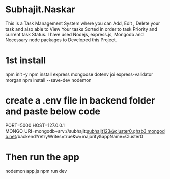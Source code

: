 # Subhajit.Naskar
This is a Task Management System where you can Add, Edit , Delete your task and also able to View Your tasks Sorted in order to task Priority and current task Status. I have used Nodejs, express.js, Mongodb and Necessary node packages to Developed this Project.

# 1st install 

npm init -y
npm install express mongoose dotenv joi express-validator morgan
npm install --save-dev nodemon

# create a .env file in backend folder and paste below code 

PORT=5000
HOST=127.0.0.1
MONGO_URI=mongodb+srv://subhajit:subhajit123@cluster0.qhzb3.mongodb.net/backend?retryWrites=true&w=majority&appName=Cluster0

# Then run the app

nodemon app.js
npm run dev
